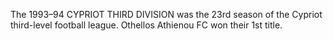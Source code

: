 The 1993–94 CYPRIOT THIRD DIVISION was the 23rd season of the Cypriot third-level football league. Othellos Athienou FC won their 1st title.
